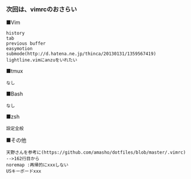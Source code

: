 ### 次回は、vimrcのおさらい

■Vim
```
history
tab
previous buffer
easymotion
submode(http://d.hatena.ne.jp/thinca/20130131/1359567419)
lightline.vimにanzuをいれたい
```

■tmux
```
なし
```

■Bash
```
なし
```

■zsh
```
設定全般
```

■その他
```
天野さんを参考に(https://github.com/amasho/dotfiles/blob/master/.vimrc)  -->162行目から
noremap :再帰的にxxxしない
USキーボードxxx
```

